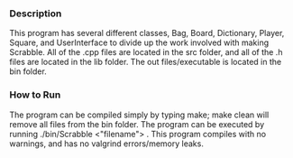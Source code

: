 ### Description
This program has several different classes, Bag, Board, Dictionary, Player,
Square, and UserInterface to divide up the work involved with making Scrabble.
All of the .cpp files are located in the src folder, and all of the .h files
are located in the lib folder. The out files/executable is located in the bin
folder. 

### How to Run
The program can be compiled simply by typing make; make clean will
remove all files from the bin folder. The program can be executed by running
./bin/Scrabble <"filename"> . This program compiles with no warnings, and has
no valgrind errors/memory leaks.

